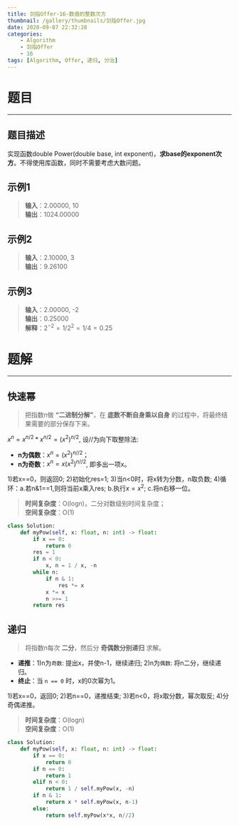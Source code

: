 ```yaml
---
title: 剑指Offer-16-数值的整数次方
thumbnail: /gallery/thumbnails/剑指Offer.jpg
date: 2020-09-07 22:32:28
categories:
    - Algorithm  
    - 剑指Offer  
    - 16
tags: [Algorithm, Offer, 递归, 分治]
---
```


# 题目
---
## 题目描述
实现函数double Power(double base, int exponent)，**求base的exponent次方**。不得使用库函数，同时不需要考虑大数问题。
<!-- more -->

## 示例1
> **输入**：2.00000, 10  
> **输出**：1024.00000  

## 示例2
> **输入**：2.10000, 3  
> **输出**：9.26100  

## 示例3
> **输入**：2.00000, -2  
> **输出**：0.25000  
> **解释**：$2^{-2} = 1/2^{2} = 1/4 = 0.25$

# 题解
---
## 快速幂
> 把指数n做 **“二进制分解”**，在 **底数不断自身乘以自身** 的过程中，将最终结果需要的部分保存下来。

$x^n = x^{n/2} * x^{n/2} = (x^2)^{n/2}$, 设//为向下取整除法:
- **n为偶数**：$x^n = (x^2)^{n//2}$；
- **n为奇数**：$x^n = x(x^2)^{n//2}$, 即多出一项x。

1)若x==0，则返回0; 2)初始化res=1; 3)当n<0时，将x转为分数，n取负数; 4)循环：a.若n&1==1,则将当前x乘入res; b.执行$x=x^2$; c.将n右移一位。

> **时间复杂度**：O(logn)，二分对数级别时间复杂度；  
> **空间复杂度**：O(1)

```python
class Solution:
    def myPow(self, x: float, n: int) -> float:
        if x == 0: 
            return 0
        res = 1
        if n < 0: 
            x, n = 1 / x, -n
        while n:
            if n & 1: 
                res *= x
            x *= x
            n >>= 1
        return res
```

## 递归
> 将指数n每次 **二分**，然后分 **奇偶数分别递归** 求解。

- **递推**：1)n为`奇数`: 提出x，并使n-1，继续递归; 2)n为`偶数`: 将n二分，继续递归。
- **终止**：当 `n == 0` 时，x的0次幂为1。

1)若x==0，返回0; 2)若n==0，递推结束; 3)若n<0，将x取分数，幂次取反; 4)分奇偶递推。  

> **时间复杂度**：O(logn)  
> **空间复杂度**：O(1)

```python
class Solution:
    def myPow(self, x: float, n: int) -> float:
        if x == 0:
            return 0
        if n == 0:
            return 1
        elif n < 0:
            return 1 / self.myPow(x, -n)
        if n & 1:
            return x * self.myPow(x, n-1)
        else:
            return self.myPow(x*x, n//2)
```
